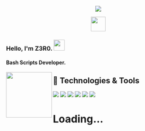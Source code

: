 <p align='center'>
<img src="https://raw.githubusercontent.com/z3r01-null/z3r01-null/main/ZERO.png">
</p>

<p align='center'>
<a href="https://instagram.com/z3r01_null"><img height="40" src="https://raw.githubusercontent.com/z3r01-null/z3r01-null/main/INSTA.png"></a>
</p>

### Hello, I'm Z3R0. <img src="https://raw.githubusercontent.com/z3r01-null/z3r01-null/main/WAVE.gif" width="30px">
#### Bash Scripts Developer.

<p>
  <img width="125" align='left' src="https://raw.githubusercontent.com/z3r01-null/z3r01-null/main/ZEROICON.png">
</p>

## 🔧 Technologies & Tools
![](https://img.shields.io/badge/OS-Linux-informational?style=flat&logo=linux&logoColor=white&color=2bbc8a)
![](https://img.shields.io/badge/Editor-VSCode-informational?style=vscode&logo=visualstudio&logoColor=white&color=2bbc8a)
![](https://img.shields.io/badge/Code-JavaScript-informational?style=flat&logo=javascript&logoColor=white&color=2bbc8a)
![](https://img.shields.io/badge/Code-Bash-informational?style=flat&logo=gnu-bash&logoColor=white&color=2bbc8a)
![](https://img.shields.io/badge/Code-PHP-informational?style=flat&logo=php&logoColor=white&color=2bbc8a)
![](https://img.shields.io/badge/Shell-Bash-informational?style=flat&logo=gnu-bash&logoColor=white&color=2bbc8a)

<h1 align='left'>Loading...</h1>
